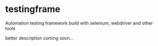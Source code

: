 testingframe
============

Automation testing framework build with selenium, webdriver and other tools


better description coming soon...
